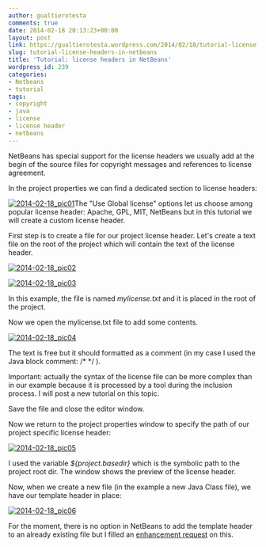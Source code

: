 ```yaml
---
author: gualtierotesta
comments: true
date: 2014-02-18 20:13:23+00:00
layout: post
link: https://gualtierotesta.wordpress.com/2014/02/18/tutorial-license-headers-in-netbeans/
slug: tutorial-license-headers-in-netbeans
title: 'Tutorial: license headers in NetBeans'
wordpress_id: 239
categories:
- Netbeans
- tutorial
tags:
- copyright
- java
- license
- license header
- netbeans
---
```


NetBeans has special support for the license headers we usually add at the begin of the source files for copyright messages and references to license agreement.

In the project properties we can find a dedicated section to license headers:

[![2014-02-18_pic01](http://gualtierotesta.files.wordpress.com/2014/02/2014-02-18_pic01.jpg)](http://gualtierotesta.files.wordpress.com/2014/02/2014-02-18_pic01.jpg)The "Use Global license" options let us choose among popular license header: Apache, GPL, MIT, NetBeans but in this tutorial we will create a custom license header.

First step is to create a file for our project license header. Let's create a text file on the root of the project which will contain the text of the license header.

[![2014-02-18_pic02](http://gualtierotesta.files.wordpress.com/2014/02/2014-02-18_pic02.jpg)](http://gualtierotesta.files.wordpress.com/2014/02/2014-02-18_pic02.jpg)

[![2014-02-18_pic03](http://gualtierotesta.files.wordpress.com/2014/02/2014-02-18_pic03.jpg)](http://gualtierotesta.files.wordpress.com/2014/02/2014-02-18_pic03.jpg)

In this example, the file is named _mylicense.txt_ and it is placed in the root of the project.

Now we open the mylicense.txt file to add some contents.

[![2014-02-18_pic04](http://gualtierotesta.files.wordpress.com/2014/02/2014-02-18_pic04.jpg?w=1024)](http://gualtierotesta.files.wordpress.com/2014/02/2014-02-18_pic04.jpg)

The text is free but it should formatted as a comment (in my case I used the Java block comment: /* */ ).

Important: actually the syntax of the license file can be more complex than in our example because it is processed by a tool during the inclusion process. I will post a new tutorial on this topic.

Save the file and close the editor window.

Now we return to the project properties window to specify the path of our project specific license header:

[![2014-02-18_pic05](http://gualtierotesta.files.wordpress.com/2014/02/2014-02-18_pic05.jpg)](http://gualtierotesta.files.wordpress.com/2014/02/2014-02-18_pic05.jpg)

I used the variable _${project.basedir}_ which is the symbolic path to the project root dir. The window shows the preview of the license header.

Now, when we create a new file (in the example a new Java Class file), we have our template header in place:

[![2014-02-18_pic06](http://gualtierotesta.files.wordpress.com/2014/02/2014-02-18_pic06.jpg?w=1024)](http://gualtierotesta.files.wordpress.com/2014/02/2014-02-18_pic06.jpg)

For the moment, there is no option in NetBeans to add the template header to an already existing file but I filled an [enhancement request](https://netbeans.org/bugzilla/show_bug.cgi?id=242068) on this.

